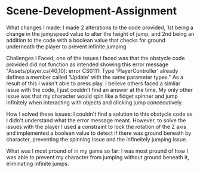 # Scene-Development-Assignment
What changes I made: I made 2 alterations to the code provided, 1st being a change in the jumpspeed value to alter the height of jump, and 2nd being an addition to the code with a boolean value that checks for ground underneath the player to prevent infinite jumping

Challenges I Faced; one of the issues i faced was that the obstycle code provided did not function as intended showing this error message "Assets/player.cs(40,10): error CS0111: Type 'PlayerController' already defines a member called 'Update' with the same parameter types." As a result of this I wasn't able to press play. I believe others faced a similar issue with the code, I just couldn't find an answer at the time. My only other issue was that my character would spin like a fidget spinner and jump infinitely when interacting with objects and clicking jump concecutively.

How I solved these issues: I couldn't find a solution to this obstycle code as I didn't understand what the error message meant. However, to solve the issues with the player I used a constraint to lock the rotation of the Z axis and implemented a boolean value to detect if there was ground beneath by character, preventing the spinning issue and the infineitely jumping issue.

What was I most pround of in my game so far: I was most pround of how I was able to prevent my character from jumping without ground beneath it, eliminating infinite jumps.
